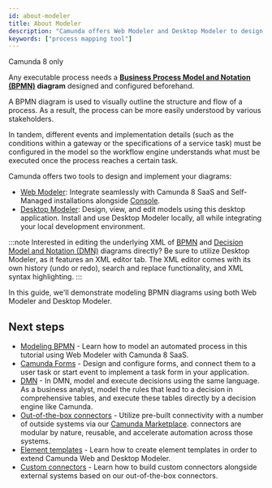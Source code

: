```yaml
---
id: about-modeler
title: About Modeler
description: "Camunda offers Web Modeler and Desktop Modeler to design and implement any executable process using BPMN."
keywords: ["process mapping tool"]
---
```


<span class="badge badge--cloud">Camunda 8 only</span>

Any executable process needs a **[Business Process Model and Notation (BPMN)](./bpmn/bpmn.md) diagram** designed and configured beforehand.

A BPMN diagram is used to visually outline the structure and flow of a process. As a result, the process can be more easily understood by various stakeholders.

In tandem, different events and implementation details (such as the conditions within a gateway or the specifications of a service task) must be configured in the model so the workflow engine understands what must be executed once the process reaches a certain task.

Camunda offers two tools to design and implement your diagrams:

- [Web Modeler](./web-modeler/launch-web-modeler.md): Integrate seamlessly with Camunda 8 SaaS and Self-Managed installations alongside [Console](../console/introduction-to-console.md).
- [Desktop Modeler](./desktop-modeler/index.md): Design, view, and edit models using this desktop application. Install and use Desktop Modeler locally, all while integrating your local development environment.

:::note
Interested in editing the underlying XML of [BPMN](./bpmn/bpmn.md) and [Decision Model and Notation (DMN)](./dmn/dmn.md) diagrams directly? Be sure to utilize Desktop Modeler, as it features an XML editor tab. The XML editor comes with its own history (undo or redo), search and replace functionality, and XML syntax highlighting.
:::

In this guide, we'll demonstrate modeling BPMN diagrams using both Web Modeler and Desktop Modeler.

## Next steps

- [Modeling BPMN](/components/modeler/bpmn/automating-a-process-using-bpmn.md) - Learn how to model an automated process in this tutorial using Web Modeler with Camunda 8 SaaS.
- [Camunda Forms](/components/modeler/forms/utilizing-forms.md) - Design and configure forms, and connect them to a user task or start event to implement a task form in your application.
- [DMN](./dmn/dmn.md) - In DMN, model and execute decisions using the same language. As a business analyst, model the rules that lead to a decision in comprehensive tables, and execute these tables directly by a decision engine like Camunda.
- [Out-of-the-box connectors](/components/connectors/use-connectors/configuring-out-of-the-box-connector.md) - Utilize pre-built connectivity with a number of outside systems via our [Camunda Marketplace](./web-modeler/camunda-marketplace.md). connectors are modular by nature, reusable, and accelerate automation across those systems.
- [Element templates](/components/modeler/element-templates/element-templates.md) - Learn how to create element templates in order to extend Camunda Web and Desktop Modeler.
- [Custom connectors](/components/connectors/manage-connector-templates.md) - Learn how to build custom connectors alongside external systems based on our out-of-the-box connectors.
